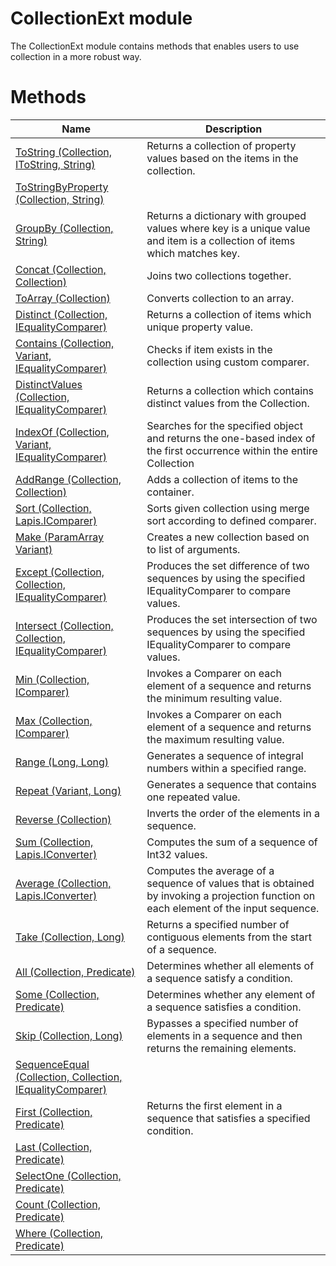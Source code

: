# CollectionExt module

The CollectionExt module contains methods that enables users to use collection in a more robust way.

# Methods

|Name|Description|
|-|-|
|[ToString (Collection, IToString, String)](./ToString.md)|Returns a collection of property values based on the items in the collection.|
|[ToStringByProperty (Collection, String)](./ToStringByProperty.md)||
|[GroupBy (Collection, String)](./GroupBy.md)|Returns a dictionary with grouped values where key is a unique value and item is a collection of items which matches key.|
|[Concat (Collection, Collection)](./Concat.md)|Joins two collections together.|
|[ToArray (Collection)](./ToArray.md)|Converts collection to an array.|
|[Distinct (Collection, IEqualityComparer)](./Distinct.md)|Returns a collection of items which unique property value.|
|[Contains (Collection, Variant, IEqualityComparer)](./Contains.md)|Checks if item exists in the collection using custom comparer.|
|[DistinctValues (Collection, IEqualityComparer)](./DistinctValues.md)|Returns a collection which contains distinct values from the Collection.|
|[IndexOf (Collection, Variant, IEqualityComparer)](./IndexOf.md)|Searches for the specified object and returns the one-based index of the first occurrence within the entire Collection|
|[AddRange (Collection, Collection)](./AddRange.md)|Adds a collection of items to the container.|
|[Sort (Collection, Lapis.IComparer)](./Sort.md)|Sorts given collection using merge sort according to defined comparer.|
|[Make (ParamArray Variant)](./Make.md)|Creates a new collection based on to list of arguments.|
|[Except (Collection, Collection, IEqualityComparer)](./Except.md)|Produces the set difference of two sequences by using the specified IEqualityComparer to compare values.|
|[Intersect (Collection, Collection, IEqualityComparer)](./Intersect.md)|Produces the set intersection of two sequences by using the specified IEqualityComparer to compare values.|
|[Min (Collection, IComparer)](./Min.md)|Invokes a Comparer on each element of a sequence and returns the minimum resulting value.|
|[Max (Collection, IComparer)](./Max.md)|Invokes a Comparer on each element of a sequence and returns the maximum resulting value.|
|[Range (Long, Long)](./Range.md)|Generates a sequence of integral numbers within a specified range.|
|[Repeat (Variant, Long)](./Repeat.md)|Generates a sequence that contains one repeated value.|
|[Reverse (Collection)](./Reverse.md)|Inverts the order of the elements in a sequence.|
|[Sum (Collection, Lapis.IConverter)](./Sum.md)|Computes the sum of a sequence of Int32 values.|
|[Average (Collection, Lapis.IConverter)](./Average.md)|Computes the average of a sequence of values that is obtained by invoking a projection function on each element of the input sequence.|
|[Take (Collection, Long)](./Take.md)|Returns a specified number of contiguous elements from the start of a sequence.|
|[All (Collection, Predicate)](./All.md)|Determines whether all elements of a sequence satisfy a condition.|
|[Some (Collection, Predicate)](./Some.md)|Determines whether any element of a sequence satisfies a condition.|
|[Skip (Collection, Long)](./Skip.md)|Bypasses a specified number of elements in a sequence and then returns the remaining elements.|
|[SequenceEqual (Collection, Collection, IEqualityComparer)](./SequenceEqual.md)||
|[First (Collection, Predicate)](./First.md)|Returns the first element in a sequence that satisfies a specified condition.|
|[Last (Collection, Predicate)](./Last.md)||
|[SelectOne (Collection, Predicate)](./SelectOne.md)||
|[Count (Collection, Predicate)](./Count.md)||
|[Where (Collection, Predicate)](./Where.md)||
